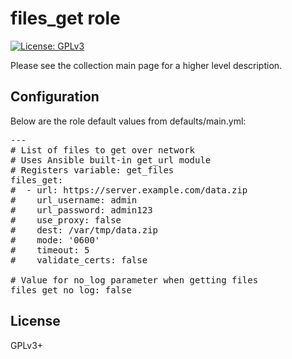 # files_get role

[![License: GPLv3](https://img.shields.io/badge/license-GPLv3-brightgreen.svg)](https://www.gnu.org/licenses/gpl-3.0)

Please see the collection main page for a higher level description.

## Configuration

Below are the role default values from defaults/main.yml:

<pre>
---
# List of files to get over network
# Uses Ansible built-in get_url module
# Registers variable: get_files
files_get:
#  - url: https://server.example.com/data.zip
#    url_username: admin
#    url_password: admin123
#    use_proxy: false
#    dest: /var/tmp/data.zip
#    mode: '0600'
#    timeout: 5
#    validate_certs: false

# Value for no_log parameter when getting files
files_get_no_log: false
</pre>

## License

GPLv3+
